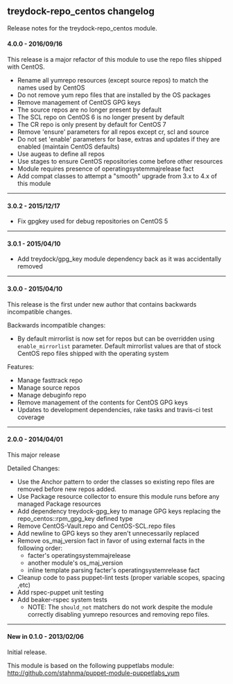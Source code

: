 ## treydock-repo_centos changelog

Release notes for the treydock-repo_centos module.

#### 4.0.0 - 2016/09/16

This release is a major refactor of this module to use the repo files shipped with CentOS.

* Rename all yumrepo resources (except source repos) to match the names used by CentOS
* Do not remove yum repo files that are installed by the OS packages
* Remove management of CentOS GPG keys
* The source repos are no longer present by default
* The SCL repo on CentOS 6 is no longer present by default
* The CR repo is only present by default for CentOS 7
* Remove 'ensure' parameters for all repos except cr, scl and source
* Do not set 'enable' parameters for base, extras and updates if they are enabled (maintain CentOS defaults)
* Use augeas to define all repos
* Use stages to ensure CentOS repositories come before other resources
* Module requires presence of operatingsystemmajrelease fact
* Add compat classes to attempt a "smooth" upgrade from 3.x to 4.x of this module

------------------------------------------

#### 3.0.2 - 2015/12/17

* Fix gpgkey used for debug repositories on CentOS 5

------------------------------------------

#### 3.0.1 - 2015/04/10

* Add treydock/gpg_key module dependency back as it was accidentally removed

------------------------------------------

#### 3.0.0 - 2015/04/10

This release is the first under new author that contains backwards incompatible changes.

Backwards incompatible changes:

* By default mirrorlist is now set for repos but can be overridden using `enable_mirrorlist` parameter.  Default mirrorlist values are that of stock CentOS repo files shipped with the operating system

Features:

* Manage fasttrack repo
* Manage source repos
* Manage debuginfo repo
* Remove management of the contents for CentOS GPG keys
* Updates to development dependencies, rake tasks and travis-ci test coverage

------------------------------------------

#### 2.0.0 - 2014/04/01

This major release

Detailed Changes:

* Use the Anchor pattern to order the classes so existing repo files are removed before new repos added.
* Use Package resource collector to ensure this module runs before any managed Package resources
* Add dependency treydock-gpg_key to manage GPG keys replacing the repo_centos::rpm_gpg_key defined type
* Remove CentOS-Vault.repo and CentOS-SCL.repo files
* Add newline to GPG keys so they aren't unnecessarily replaced
* Remove os_maj_version fact in favor of using external facts in the following order:
  * facter's operatingsystemmajrelease
  * another module's os_maj_version
  * inline template parsing facter's operatingsystemrelease fact
* Cleanup code to pass puppet-lint tests (proper variable scopes, spacing ,etc)
* Add rspec-puppet unit testing
* Add beaker-rspec system tests
  * NOTE: The `should_not` matchers do not work despite the module correctly disabling yumrepo resources and removing repo files.

------------------------------------------

#### New in 0.1.0 - 2013/02/06

Initial release.

This module is based on the following puppetlabs module: http://github.com/stahnma/puppet-module-puppetlabs_yum
